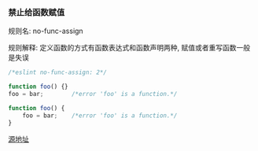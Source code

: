 ### 禁止给函数赋值
规则名: no-func-assign

规则解释: 定义函数的方式有函数表达式和函数声明两种, 赋值或者重写函数一般是失误

```js
/*eslint no-func-assign: 2*/

function foo() {}
foo = bar;        /*error 'foo' is a function.*/

function foo() {
    foo = bar;    /*error 'foo' is a function.*/
}
```

[源地址](http://eslint.org/docs/rules/no-func-assign)